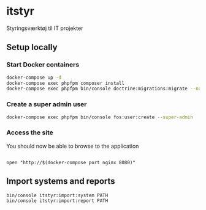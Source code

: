 # itstyr
Styringsværktøj til IT projekter

## Setup locally

### Start Docker containers

```sh
docker-compose up -d
docker-compose exec phpfpm composer install
docker-compose exec phpfpm bin/console doctrine:migrations:migrate --no-interaction
```

### Create a super admin user

```sh
docker-compose exec phpfpm bin/console fos:user:create --super-admin
```

### Access the site

You should now be able to browse to the application

```

open "http://$(docker-compose port nginx 8080)"

```

## Import systems and reports
```sh
bin/console itstyr:import:system PATH
bin/console itstyr:import:report PATH
```
